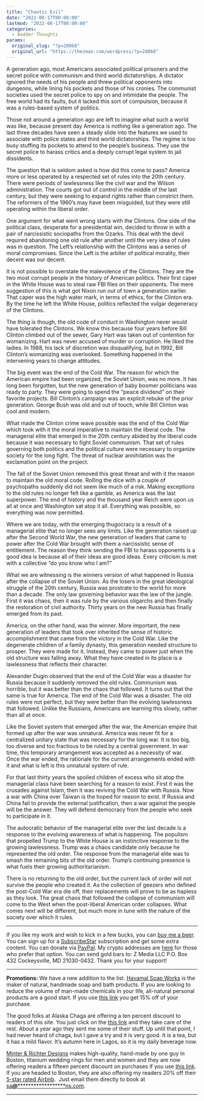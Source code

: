 ```yaml
---
title: "Chaotic Evil"
date: "2022-08-17T00:00:00"
lastmod: "2022-08-17T00:00:00"
categories:
  - Badder Thoughts
params:
  original_slug: "?p=28068"
  original_url: "https://thezman.com/wordpress/?p=28068"
---
```


A generation ago, most Americans associated political prisoners and the
secret police with communism and third world dictatorships. A dictator
ignored the needs of his people and threw political opponents into
dungeons, while lining his pockets and those of his cronies. The
communist societies used the secret police to spy on and intimidate the
people. The free world had its faults, but it lacked this sort of
compulsion, because it was a rules-based system of politics.

Those not around a generation ago are left to imagine what such a world
was like, because present day America is nothing like a generation ago.
The last three decades have seen a steady slide into the features we
used to associate with police states and third world dictatorships. The
regime is too busy stuffing its pockets to attend to the people’s
business. They use the secret police to harass critics and a deeply
corrupt legal system to jail dissidents.

The question that is seldom asked is how did this come to pass? America
more or less operated by a respected set of rules into the 20th century.
There were periods of lawlessness like the civil war and the Wilson
administration. The courts got out of control in the middle of the last
century, but they were seeking to expand rights rather than constrict
them. The reformers of the 1960’s may have been misguided, but they were
still operating within the liberal order.

One argument for what went wrong starts with the Clintons. One side of
the political class, desperate for a presidential win, decided to throw
in with a pair of narcissistic sociopaths from the Ozarks. This deal
with the devil required abandoning one old rule after another until the
very idea of rules was in question. The Left’s relationship with the
Clintons was a series of moral compromises. Since the Left is the
arbiter of political morality, their decent was our decent.

It is not possible to overstate the malevolence of the Clintons. They
are the two most corrupt people in the history of American politics.
Their first caper in the White House was to steal raw FBI files on their
opponents. The mere suggestion of this is what got Nixon run out of town
a generation earlier. That caper was the high water mark, in terms of
ethics, for the Clinton era. By the time he left the White House,
politics reflected the vulgar degeneracy of the Clintons.

The thing is though, the old code of conduct in Washington never would
have tolerated the Clintons. We know this because four years before Bill
Clinton climbed out of the sewer, Gary Hart was taken out of contention
for womanizing. Hart was never accused of murder or corruption. He liked
the ladies. In 1988, his lack of discretion was disqualifying, but in
1992, Bill Clinton’s womanizing was overlooked. Something happened in
the intervening years to change attitudes.

The big event was the end of the Cold War. The reason for which the
American empire had been organized, the Soviet Union, was no more. It
has long been forgotten, but the new generation of baby boomer
politicians was ready to party. They were going to spend the “peace
dividend” on their favorite projects. Bill Clinton’s campaign was an
explicit rebuke of the prior generation. George Bush was old and out of
touch, while Bill Clinton was cool and modern.

What made the Clinton crime wave possible was the end of the Cold War
which took with it the moral imperative to maintain the liberal code.
The managerial elite that emerged in the 20th century abided by the
liberal code because it was necessary to fight Soviet communism. That
set of rules governing both politics and the political culture were
necessary to organize society for the long fight. The threat of nuclear
annihilation was the exclamation point on the project.

The fall of the Soviet Union removed this great threat and with it the
reason to maintain the old moral code. Rolling the dice with a couple of
psychopaths suddenly did not seem like much of a risk. Making exceptions
to the old rules no longer felt like a gamble, as America was the last
superpower. The end of history and the thousand year Reich were upon us
all at once and Washington sat atop it all. Everything was possible, so
everything was now permitted.

Where we are today, with the emerging thugocracy is a result of a
managerial elite that no longer sees any limits. Like the generation
raised up after the Second World War, the new generation of leaders that
came to power after the Cold War brought with them a narcissistic sense
of entitlement. The reason they think sending the FBI to harass
opponents is a good idea is because all of their ideas are good ideas.
Every criticism is met with a collective “do you know who I am?”

What we are witnessing is the winners version of what happened in Russia
after the collapse of the Soviet Union. As the losers in the great
ideological struggle of the 20th century, Russia was prostrate to the
world for more than a decade. The only law governing behavior was the
law of the jungle. First it was chaos, then it was rule by the various
oligarchs and then finally the restoration of civil authority. Thirty
years on the new Russia has finally emerged from its past.

America, on the other hand, was the winner. More important, the new
generation of leaders that took over inherited the sense of historic
accomplishment that came from the victory in the Cold War. Like the
degenerate children of a family dynasty, this generation needed
structure to prosper. They were made for it. Instead, they came to power
just when the old structure was falling away. What they have created in
its place is a lawlessness that reflects their character.

Alexander Dugin observed that the end of the Cold War was a disaster for
Russia because it suddenly removed the old rules. Communism was
horrible, but it was better than the chaos that followed. It turns out
that the same is true for America. The end of the Cold War was a
disaster. The old rules were not perfect, but they were better than the
evolving lawlessness that followed. Unlike the Russians, Americans are
learning this slowly, rather than all at once.

Like the Soviet system that emerged after the war, the American empire
that formed up after the war was unnatural. America was never fit for a
centralized unitary state that was necessary for the long war. It is too
big, too diverse and too fractious to be ruled by a central government.
In war time, this temporary arrangement was accepted as a necessity of
war. Once the war ended, the rationale for the current arrangements
ended with it and what is left is this unnatural system of rule.

For that last thirty years the spoiled children of excess who sit atop
the managerial class have been searching for a reason to exist. First it
was the crusades against Islam, then it was reviving the Cold War with
Russia. Now a war with China over Taiwan is the hoped for reason to
exist. If Russia and China fail to provide the external justification,
then a war against the people will be the answer. They will defend
democracy from the people who seek to participate in it.

The autocratic behavior of the managerial elite over the last decade is
a response to the evolving awareness of what is happening. The populism
that propelled Trump to the White House is an instinctive response to
the growing lawlessness. Trump was a chaos candidate only because he
represented the old order. The response from the managerial elite was to
smash the remaining bits of the old order. Trump’s continuing presence
is what fuels their growing authoritarianism.

There is no returning to the old order, but the current lack of order
will not survive the people who created it. As the collection of geezers
who defined the post-Cold War era die off, their replacements will prove
to be as hapless as they look. The great chaos that followed the
collapse of communism will come to the West when the post-liberal
American order collapses. What comes next will be different, but much
more in tune with the nature of the society over which it rules.

------------------------------------------------------------------------

If you like my work and wish to kick in a few bucks, you can
<a href="https://www.buymeacoffee.com/mujolulu" rel="noopener"
target="_blank">buy me a beer</a>. You can sign up for a
<a href="https://www.subscribestar.com/the-z-blog" rel="noopener"
target="_blank">SubscribeStar</a> subscription and get some extra
content. You can donate via <a
href="https://www.paypal.com/donate/?cmd=_s-xclick&amp;hosted_button_id=UDAS2Q8JYA6CN&amp;source=url"
rel="noopener" target="_blank">PayPal</a>. My crypto addresses are
<a href="https://thezman.com/wordpress/?page_id=22713" rel="noopener"
target="_blank">here</a> for those who prefer that option. You can send
gold bars to: Z Media LLC P.O. Box 432 Cockeysville, MD 21030-0432.
Thank you for your support!

------------------------------------------------------------------------

**Promotions:** We have a new addition to the list.
<a href="https://havamalsoapworks.com/" rel="noopener"
target="_blank">Havamal Soap Works</a> is the maker of natural, handmade
soap and bath products. If you are looking to reduce the volume of
man-made chemicals in your life, all-natural personal products are a
good start. If you use
<a href="https://havamalsoapworks.com/discount/ZMAN" rel="noopener"
target="_blank">this link</a> you get 15% off of your purchase.

The good folks at Alaska Chaga are offering a ten percent discount to
readers of this site. You just click on the
<a href="https://alaskachaga.us/discount/ZMAN" rel="noopener noreferrer"
target="_blank">this link</a> and they take care of the rest. About a
year ago they sent me some of their stuff. Up until that point, I had
never heard of chaga, but I gave a try and it is very good. It is a tea,
but it has a mild flavor. It’s autumn here in Lagos, so it is my daily
beverage now.

<a href="https://www.minterandrichterdesigns.com/"
rel="noreferrer nofollow noopener" target="_blank">Minter &amp; Richter
Designs</a> makes high-quality, hand-made by one guy in Boston, titanium
wedding rings for men and women and they are now offering readers a
fifteen percent discount on purchases if you use
<a href="https://www.minterandrichterdesigns.com/discount/ZMAN"
rel="noreferrer nofollow noopener" target="_blank">this link</a>.
<span class="highlight"><span class="colour"><span class="font"><span class="size">If
you are headed to Boston, they are also offering my readers 20% off
their <a
href="https://www.airbnb.com/users/7988017/listings?user_id=7988017&amp;s=3"
rel="noopener noreferrer" target="_blank">5-star rated Airbnb</a>.  Just
email them directly to book at
<a href="mailto:sa***@*********************ns.com"
data-original-string="hw/cUQ23+aMA9R0X5l7hqg==cb7D/pMTERLUBMj4ptUjAo5v2T/lgZF22OXSVjOypa9XVoqx56pxkdU2B6rRKVNfQ7x"><span
class="apbct-email-encoder"
data-original-string="KwLU1P0g7heqohK70Q464g==cb7aYkjOSFVgJBI7+EhA53qXMlgEAf5PXGQXdxg7DVHRlzDbVWozoqA6GRlFaigQiwV"
title="This contact has been encoded by Anti-Spam by CleanTalk. Click to decode. To finish the decoding make sure that JavaScript is enabled in your browser.">sa<span
class="apbct-blur">***</span>@<span
class="apbct-blur">*********************</span>ns.com</span></a>.</span></span></span></span>

------------------------------------------------------------------------
